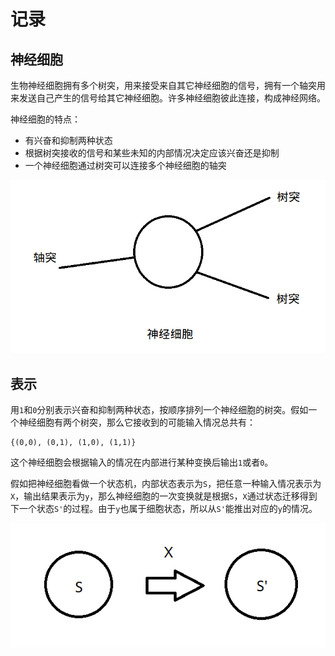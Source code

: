 # 记录

## 神经细胞

生物神经细胞拥有多个树突，用来接受来自其它神经细胞的信号，拥有一个轴突用来发送自己产生的信号给其它神经细胞。许多神经细胞彼此连接，构成神经网络。

神经细胞的特点：

- 有兴奋和抑制两种状态
- 根据树突接收的信号和某些未知的内部情况决定应该兴奋还是抑制
- 一个神经细胞通过树突可以连接多个神经细胞的轴突

![神经细胞模型](MdImages/Cell.png)

## 表示

用`1`和`0`分别表示兴奋和抑制两种状态，按顺序排列一个神经细胞的树突。假如一个神经细胞有两个树突，那么它接收到的可能输入情况总共有：

    {(0,0), (0,1), (1,0), (1,1)}

这个神经细胞会根据输入的情况在内部进行某种变换后输出`1`或者`0`。

假如把神经细胞看做一个状态机，内部状态表示为`S`，把任意一种输入情况表示为`X`，输出结果表示为`y`，那么神经细胞的一次变换就是根据`S`，`X`通过状态迁移得到下一个状态`S'`的过程。由于`y`也属于细胞状态，所以从`S'`能推出对应的`y`的情况。

![神经细胞模型](MdImages/S.png)